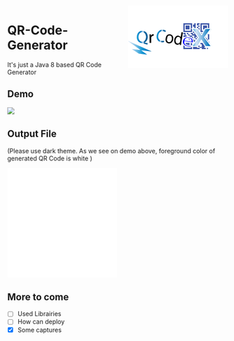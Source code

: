 <img align="right" src="src\qrcodex\res\img\qrcodeX.png">

# QR-Code-Generator

It's just a Java 8 based QR Code Generator

## Demo
[![](https://img.youtube.com/vi/qgLT7QS87cQ/0.jpg)](https://www.youtube.com/watch?v=qgLT7QS87cQ "QR Code Demo")
## Output File
(Please use dark theme. As we see on demo above, foreground color of generated QR Code is white )

<img src="demo_output/qrcode_etest.png" />

## More to come
- [ ] Used Librairies
- [ ] How can deploy
- [x] Some captures

